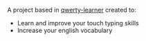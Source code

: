 A project based in [qwerty-learner](https://qwerty.kaiyi.cool/) created to:
* Learn and improve your touch typing skills
* Increase your english vocabulary